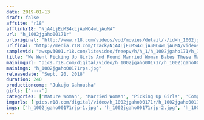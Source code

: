 ```yaml
---
date: 2019-01-13
draft: false
affsite: "r18"
afflinkr18: "NjA4LjEuMS4xLjAuMC4wLjAuMA"
url: "h_1002jgaho00171r"
urloriginal: "http://www.r18.com/videos/vod/movies/detail/-/id=h_1002jgaho00171r"
urlfinal: "http://media.r18.com/track/NjA4LjEuMS4xLjAuMC4wLjAuMA/videos/vod/movies/detail/-/id=h_1002jgaho00171r"
samplevid: "awspv3001.r18.com/litevideo/freepv/h/h_1/h_1002jgaho171/h_1002jgaho171_dmb_s.mp4"
title: "We Went Picking Up Girls And Found Married Woman Babes These Mature Ladies Revived Their Lust And Went Wild And Crazy"
mainimgurl: "pics.r18.com/digital/video/h_1002jgaho00171r/h_1002jgaho00171rps.jpg"
mainimgs: "h_1002jgaho00171rps.jpg"
releasedate: "Sept. 20, 2018"
duration: 240
productioncomp: "Jukujo Gahousha"
girls: ['----']
categories: ['Mature Woman', 'Married Woman', 'Picking Up Girls', 'Compilation', 'Over 4 Hours']
imgurls: ['pics.r18.com/digital/video/h_1002jgaho00171r/h_1002jgaho00171rjp-1.jpg', 'pics.r18.com/digital/video/h_1002jgaho00171r/h_1002jgaho00171rjp-2.jpg', 'pics.r18.com/digital/video/h_1002jgaho00171r/h_1002jgaho00171rjp-3.jpg', 'pics.r18.com/digital/video/h_1002jgaho00171r/h_1002jgaho00171rjp-4.jpg', 'pics.r18.com/digital/video/h_1002jgaho00171r/h_1002jgaho00171rjp-5.jpg', 'pics.r18.com/digital/video/h_1002jgaho00171r/h_1002jgaho00171rjp-6.jpg', 'pics.r18.com/digital/video/h_1002jgaho00171r/h_1002jgaho00171rjp-7.jpg', 'pics.r18.com/digital/video/h_1002jgaho00171r/h_1002jgaho00171rjp-8.jpg', 'pics.r18.com/digital/video/h_1002jgaho00171r/h_1002jgaho00171rjp-9.jpg', 'pics.r18.com/digital/video/h_1002jgaho00171r/h_1002jgaho00171rjp-10.jpg', 'pics.r18.com/digital/video/h_1002jgaho00171r/h_1002jgaho00171rjp-11.jpg', 'pics.r18.com/digital/video/h_1002jgaho00171r/h_1002jgaho00171rjp-12.jpg', 'pics.r18.com/digital/video/h_1002jgaho00171r/h_1002jgaho00171rjp-13.jpg', 'pics.r18.com/digital/video/h_1002jgaho00171r/h_1002jgaho00171rjp-14.jpg', 'pics.r18.com/digital/video/h_1002jgaho00171r/h_1002jgaho00171rjp-15.jpg', 'pics.r18.com/digital/video/h_1002jgaho00171r/h_1002jgaho00171rjp-16.jpg', 'pics.r18.com/digital/video/h_1002jgaho00171r/h_1002jgaho00171rjp-17.jpg', 'pics.r18.com/digital/video/h_1002jgaho00171r/h_1002jgaho00171rjp-18.jpg', 'pics.r18.com/digital/video/h_1002jgaho00171r/h_1002jgaho00171rjp-19.jpg', 'pics.r18.com/digital/video/h_1002jgaho00171r/h_1002jgaho00171rjp-20.jpg']
imgs: ['h_1002jgaho00171rjp-1.jpg', 'h_1002jgaho00171rjp-2.jpg', 'h_1002jgaho00171rjp-3.jpg', 'h_1002jgaho00171rjp-4.jpg', 'h_1002jgaho00171rjp-5.jpg', 'h_1002jgaho00171rjp-6.jpg', 'h_1002jgaho00171rjp-7.jpg', 'h_1002jgaho00171rjp-8.jpg', 'h_1002jgaho00171rjp-9.jpg', 'h_1002jgaho00171rjp-10.jpg', 'h_1002jgaho00171rjp-11.jpg', 'h_1002jgaho00171rjp-12.jpg', 'h_1002jgaho00171rjp-13.jpg', 'h_1002jgaho00171rjp-14.jpg', 'h_1002jgaho00171rjp-15.jpg', 'h_1002jgaho00171rjp-16.jpg', 'h_1002jgaho00171rjp-17.jpg', 'h_1002jgaho00171rjp-18.jpg', 'h_1002jgaho00171rjp-19.jpg', 'h_1002jgaho00171rjp-20.jpg']
---
```

